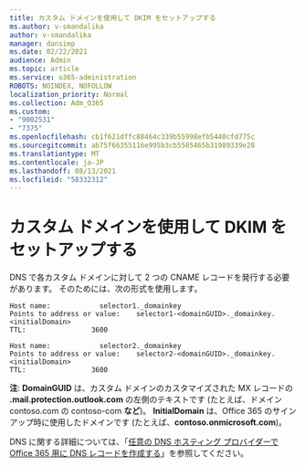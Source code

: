 ```yaml
---
title: カスタム ドメインを使用して DKIM をセットアップする
ms.author: v-smandalika
author: v-smandalika
manager: dansimp
ms.date: 02/22/2021
audience: Admin
ms.topic: article
ms.service: o365-administration
ROBOTS: NOINDEX, NOFOLLOW
localization_priority: Normal
ms.collection: Adm_O365
ms.custom:
- "9002531"
- "7375"
ms.openlocfilehash: cb1f621dffc88464c339b55998efb5440cfd775c
ms.sourcegitcommit: ab75f66355116e995b3cb5505465b31989339e28
ms.translationtype: MT
ms.contentlocale: ja-JP
ms.lasthandoff: 08/13/2021
ms.locfileid: "58332312"
---
```

# <a name="set-up-dkim-with-custom-domains"></a>カスタム ドメインを使用して DKIM をセットアップする

DNS で各カスタム ドメインに対して 2 つの CNAME レコードを発行する必要があります。 そのためには、次の形式を使用します。

```console
Host name:            selector1._domainkey
Points to address or value:    selector1-<domainGUID>._domainkey.<initialDomain>
TTL:                3600

Host name:            selector2._domainkey
Points to address or value:    selector2-<domainGUID>._domainkey.<initialDomain>
TTL:                3600
```
**注**: **DomainGUID** は、カスタム ドメインのカスタマイズされた MX レコードの **.mail.protection.outlook.com** の左側のテキストです (たとえば、ドメイン contoso.com の contoso-com **など**)。 **InitialDomain** は、Office 365 のサインアップ時に使用したドメインです (たとえば、**contoso.onmicrosoft.com**)。

DNS に関する詳細については、「[任意の DNS ホスティング プロバイダーで Office 365 用に DNS レコードを作成する](https://docs.microsoft.com/microsoft-365/admin/get-help-with-domains/create-dns-records-at-any-dns-hosting-provider)」を参照してください。